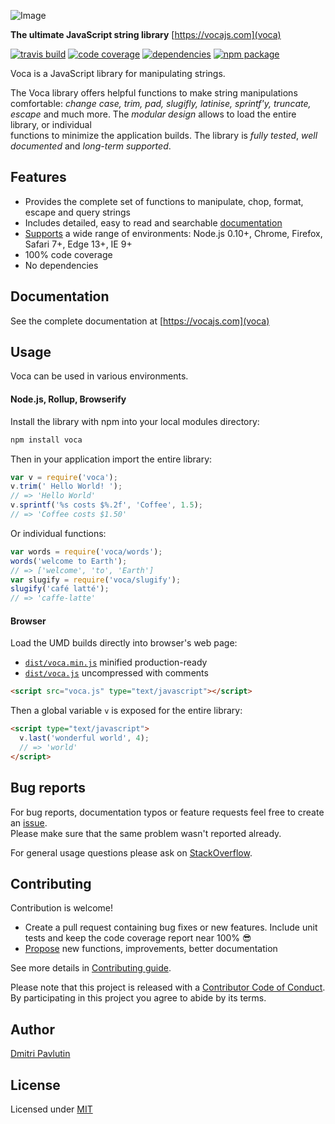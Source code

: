![Image](https://github.com/panzerdp/voca/raw/master/jsdoc/template/static/images/voca-logo250px.png)

**The ultimate JavaScript string library** [https://vocajs.com](voca)

[![travis build](https://img.shields.io/travis/panzerdp/voca.svg)](https://travis-ci.org/panzerdp/voca)
[![code coverage](https://img.shields.io/codecov/c/github/panzerdp/voca.svg)](https://codecov.io/github/panzerdp/voca)
[![dependencies](https://david-dm.org/panzerdp/voca.svg)](https://david-dm.org/panzerdp/voca)
[![npm package](https://img.shields.io/npm/v/voca.svg)](https://www.npmjs.com/package/voca)

Voca is a JavaScript library for manipulating strings.  

The Voca library offers helpful functions to make string manipulations comfortable: *change case, trim, pad, slugifly,
latinise, sprintf'y, truncate, escape* and much more.  The *modular design* allows to load the entire library, or individual  
functions to minimize the application builds. The library is *fully tested*, *well documented* and *long-term supported*.

## Features

*  Provides the complete set of functions to manipulate, chop, format, escape and query strings
*  Includes detailed, easy to read and searchable [documentation](voca)
*  [Supports](https://saucelabs.com/u/panzerdp) a wide range of environments: Node.js 0.10+, Chrome, Firefox, Safari 7+, Edge 13+, IE 9+
*  100% code coverage
*  No dependencies

## Documentation

See the complete documentation at [https://vocajs.com](voca)

## Usage
Voca can be used in various environments.

#### Node.js, Rollup, Browserify
Install the library with npm into your local modules directory:

```bash
npm install voca
```

Then in your application import the entire library:

```javascript
var v = require('voca');
v.trim(' Hello World! ');
// => 'Hello World'
v.sprintf('%s costs $%.2f', 'Coffee', 1.5);
// => 'Coffee costs $1.50'
```

Or individual functions:

```javascript
var words = require('voca/words');
words('welcome to Earth');
// => ['welcome', 'to', 'Earth']
var slugify = require('voca/slugify');
slugify('café latté');
// => 'caffe-latte'
```

#### Browser
Load the UMD builds directly into browser's web page:

* [`dist/voca.min.js`](voca.min.js) minified production-ready 
* [`dist/voca.js`](voca.js) uncompressed with comments 

```html
<script src="voca.js" type="text/javascript"></script>
```

Then a global variable `v` is exposed for the entire library:

```html
<script type="text/javascript">
  v.last('wonderful world', 4);
  // => 'world'
</script>
```

## Bug reports

For bug reports, documentation typos or feature requests feel free to create an [issue](https://github.com/panzerdp/voca/issues).  
Please make sure that the same problem wasn't reported already.

For general usage questions please ask on [StackOverflow](http://stackoverflow.com/questions/ask).

## Contributing

Contribution is welcome!

* Create a pull request containing bug fixes or new features. Include unit tests and keep the code coverage report near 100% 😎
* [Propose](https://github.com/panzerdp/voca/issues) new functions, improvements, better documentation

See more details in [Contributing guide](CONTRIBUTING).

Please note that this project is released with a [Contributor Code of Conduct](CODE_OF_CONDUCT). By participating in this project you agree to abide by its terms.

## Author

[Dmitri Pavlutin](https://rainsoft.io/about-me/)

## License

Licensed under [MIT](https://github.com/panzerdp/voca/blob/master/LICENSE.md)

[CODE_OF_CONDUCT]: https://github.com/panzerdp/voca/blob/master/CODE_OF_CONDUCT.md
[CONTRIBUTING]: https://github.com/panzerdp/voca/blob/master/.github/CONTRIBUTING.md
[voca.min.js]: https://raw.githubusercontent.com/panzerdp/voca/1.0.0-alpha.2/dist/voca.min.js
[voca.js]: https://raw.githubusercontent.com/panzerdp/voca/1.0.0-alpha.2/dist/voca.js
[voca]: https://vocajs.com